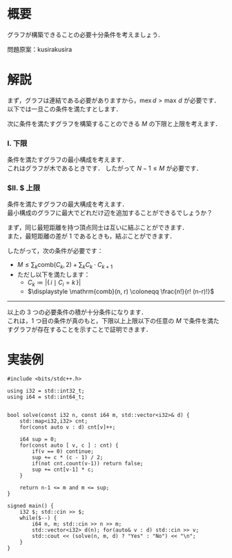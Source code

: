 # 概要
グラフが構築できることの必要十分条件を考えましょう．

問題原案：kusirakusira

# 解説
まず，グラフは連結である必要がありますから，$\mathrm{mex} \, d > \max \, d$ が必要です．  
以下では一旦この条件を満たすとします．

次に条件を満たすグラフを構築することのできる $M$ の下限と上限を考えます．

### $Ⅰ.$ 下限
条件を満たすグラフの最小構成を考えます．  
これはグラフが木であるときです．
したがって $N-1 \leq M$ が必要です．

### $Ⅱ. $ 上限
条件を満たすグラフの最大構成を考えます．  
最小構成のグラフに最大でどれだけ辺を追加することができるでしょうか？

まず，同じ最短距離を持つ頂点同士は互いに結ぶことができます．  
また，最短距離の差が $1$ であるときも，結ぶことができます．

したがって，次の条件が必要です：
- $M \leq \sum_k \mathrm{comb}(C_k, 2) + \sum_k C_k \cdot C_{k+1}$ 
- ただし以下を満たします：
    - $C_k \coloneqq |\{\, i \mid C_i = k \,\}|$
    - $\displaystyle \mathrm{comb}(n, r) \coloneqq \frac{n!}{r! (n-r)!}$  

---
以上の $3$ つの必要条件の積が十分条件になります．  
これは，$1$ つ目の条件が真のもと，下限以上上限以下の任意の $M$ で条件を満たすグラフが存在することを示すことで証明できます．  


# 実装例
```cpp:C++
#include <bits/stdc++.h>

using i32 = std::int32_t;
using i64 = std::int64_t;


bool solve(const i32 n, const i64 m, std::vector<i32>& d) {
    std::map<i32,i32> cnt;
    for(const auto v : d) cnt[v]++;

    i64 sup = 0;
    for(const auto [ v, c ] : cnt) {
        if(v == 0) continue;
        sup += c * (c - 1) / 2;
        if(not cnt.count(v-1)) return false;
        sup += cnt[v-1] * c;
    }

    return n-1 <= m and m <= sup;
}

signed main() {
    i32 $; std::cin >> $;
    while($--) {
        i64 n, m; std::cin >> n >> m;
        std::vector<i32> d(n); for(auto& v : d) std::cin >> v;
        std::cout << (solve(n, m, d) ? "Yes" : "No") << "\n";
    }
}
```
